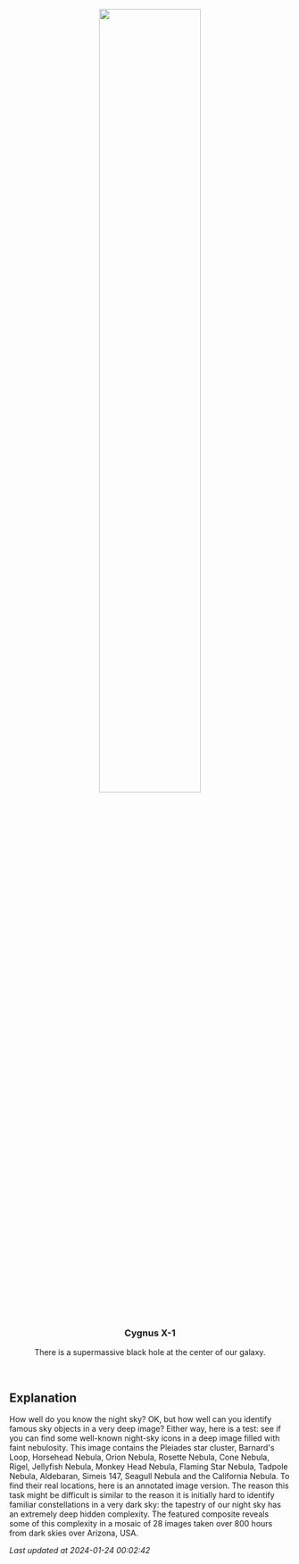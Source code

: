 <p align='center'>
    <img src='https://apod.nasa.gov/apod/image/2401/SeagullToCalifornia_Symon_960.jpg' width='60%' />
    <h3 align="center">Cygnus X-1</h3>
    <p align="center">There is a supermassive black hole at the center of our galaxy.</p>
</p>
<br/>

Explanation
--
How well do you know the night sky? OK, but how well can you identify famous sky objects in a very deep image? Either way, here is a test: see if you can find some well-known night-sky icons in a deep image filled with faint nebulosity.  This image contains the Pleiades star cluster, Barnard's Loop, Horsehead Nebula, Orion Nebula, Rosette Nebula, Cone Nebula, Rigel, Jellyfish Nebula, Monkey Head Nebula, Flaming Star Nebula, Tadpole Nebula, Aldebaran, Simeis 147, Seagull Nebula and the California Nebula. To find their real locations, here is an annotated image version.  The reason this task might be difficult is similar to the reason it is initially hard to identify familiar constellations in a very dark sky: the tapestry of our night sky has an extremely deep hidden complexity.  The featured composite reveals some of this complexity in a mosaic of 28 images taken over 800 hours from dark skies over Arizona, USA.


*Last updated at 2024-01-24 00:02:42*
